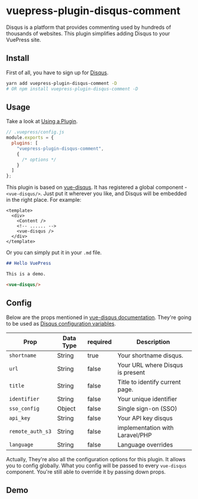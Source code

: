 # vuepress-plugin-disqus-comment

Disqus is a platform that provides commenting used by hundreds of thousands of websites. This plugin simplifies adding Disqus to your VuePress site.

## Install

First of all, you have to sign up for [Disqus](https://disqus.com/profile/signup/).

```bash
yarn add vuepress-plugin-disqus-comment -D
# OR npm install vuepress-plugin-disqus-comment -D
```

## Usage

Take a look at [Using a Plugin](https://vuepress.vuejs.org/plugin/using-a-plugin.html).

```javascript
// .vuepress/config.js
module.exports = {
  plugins: [
    "vuepress-plugin-disqus-comment",
    {
      /* options */
    }
  ]
};
```

This plugin is based on [vue-disqus](https://github.com/ktquez/vue-disqus#vue-disqus). It has registered a global component - `<vue-disqus/>`. Just put it wherever you like, and Disqus will be embedded in the right place. For example:

```vue
<template>
  <div>
    <Content />
    <!-- ...... -->
    <vue-disqus />
  </div>
</template>
```
Or you can simply put it in your `.md` file.
```markdown
## Hello VuePress

This is a demo.

<vue-disqus/>
```

## Config

Below are the props mentioned in [vue-disqus documentation](https://github.com/ktquez/vue-disqus#props). They're going to be used as [Disqus configuration variables](https://help.disqus.com/en/articles/1717084-javascript-configuration-variables). 

Prop            | Data Type  | required  | Description
--------------- | ---------- | --------- | -----------
`shortname`     | String     | true      | Your shortname disqus.
`url`           | String     | false     | Your URL where Disqus is present
`title`         | String     | false     | Title to identify current page.
`identifier`    | String     | false     | Your unique identifier
`sso_config`    | Object     | false     | Single sign-on (SSO)
`api_key`       | String     | false     | Your API key disqus
`remote_auth_s3`| String     | false     | implementation with Laravel/PHP
`language`      | String     | false     | Language overrides

Actually, They're also all the configuration options for this plugin. It allows you to config globally. What you config will be passed to every `vue-disqus` component. You're still able to override it by passing down props.

## Demo

<vue-disqus />
